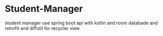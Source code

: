 # Student-Manager
student manager use spring boot api with kotlin and room databade and retrofit and diffutil for recycler view
